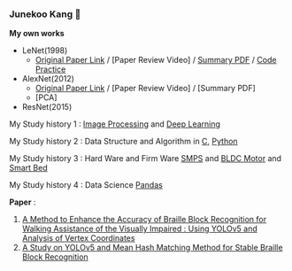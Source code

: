 ### Junekoo Kang 👋

**My own works** 
* LeNet(1998)
  * [Original Paper Link](https://github.com/engineerjkk/implementing-Papers/blob/main/01.LeNet(1998)/LeNet-5.pdf) / [Paper Review Video] / [Summary PDF](https://github.com/engineerjkk/implementing-Papers/blob/main/01.LeNet(1998)/LeNet_Presentation.pdf) / [Code Practice](https://github.com/engineerjkk/implementing-Papers/blob/main/01.LeNet(1998)/LeNet.ipynb)
* AlexNet(2012)
  * [Original Paper Link](https://github.com/engineerjkk/implementing-Papers/blob/main/02.AlexNet(2012)/AlexNet.pdf) / [Paper Review Video] / [Summary PDF]
  * [PCA]
* ResNet(2015)

My Study history 1 : [Image Processing](https://github.com/engineerjkk/Image_Processing) and [Deep Learning](https://github.com/engineerjkk/Deep_Learning)  

My Study history 2 : Data Structure and Algorithm in [C](https://github.com/engineerjkk/AlgortihmsAndDataStructures), [Python](https://github.com/engineerjkk/DataStructure-in-Python)  

My Study history 3 : Hard Ware and Firm Ware [SMPS](https://github.com/engineerjkk/SMPS) and [BLDC Motor](https://github.com/engineerjkk/BLDC_Motor_Controller) and [Smart Bed](https://github.com/engineerjkk/Smart-Bed)

My Study history 4 : Data Science [Pandas](https://github.com/engineerjkk/Pandas)  

**Paper** :   
1. [A Method to Enhance the Accuracy of Braille Block Recognition for Walking Assistance of the Visually Impaired : Using YOLOv5 and Analysis of Vertex Coordinates](https://github.com/engineerjkk/PaperReview/blob/main/A%20Method%20to%20Enhance%20the%20Accuracy%20of%20Braille%20Block%20Recognition%20for%20Walking%20Assistance%20of%20the%20Visually%20Impaired_Using%20YOLOv5%20and%20Analysis%20of%20Vertex%20Coordinates.pdf)  
2. [A Study on YOLOv5 and Mean Hash Matching Method for Stable Braille Block Recognition](https://github.com/engineerjkk/PaperReview/blob/main/A%20Study%20on%20YOLOv5%20and%20Mean%20Hash%20Matching%20Method%20for%20Stable%20Braille%20Block%20Recognition.pdf)

<!--
**engineerjkk/engineerjkk** is a ✨ _special_ ✨ repository because its `README.md` (this file) appears on your GitHub profile.

Sub Interests 3 : Soft Ware 🔭 [DataBase](https://github.com/engineerjkk/DataBase), [NetWork](https://github.com/engineerjkk/Network), [OperatingSystem](https://github.com/engineerjkk/OperatingSystem)  

Here are some ideas to get you started:

- 🔭 I’m currently working on ...
- 🌱 I’m currently learning ...
- 👯 I’m looking to collaborate on ...
- 🤔 I’m looking for help with ...
- 💬 Ask me about ...
- 📫 How to reach me: ...
- 😄 Pronouns: ...
- ⚡ Fun fact: ...
-->
